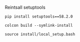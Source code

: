 Reintsall setuptools
```
pip install setuptools==58.2.0
```

```
colcon build --symlink-install
```

```
source install/local_setup.bash
```
